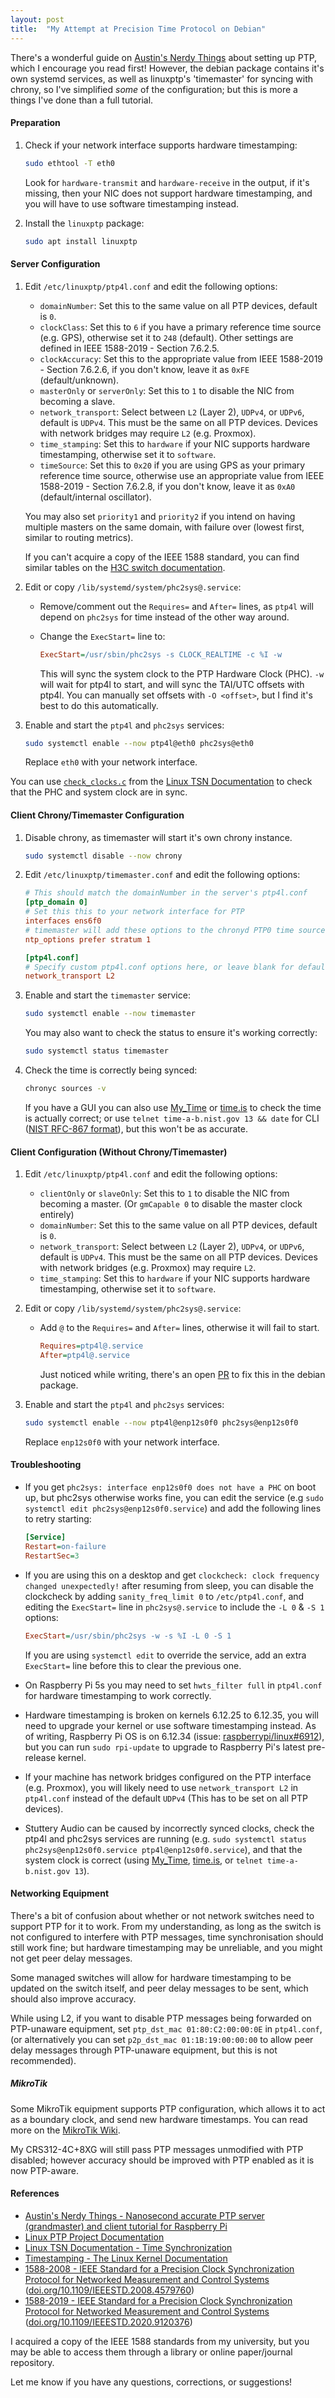 ```yaml
---
layout: post
title:  "My Attempt at Precision Time Protocol on Debian"
---
```


There's a wonderful guide on [Austin's Nerdy Things](https://austinsnerdythings.com/2025/02/18/nanosecond-accurate-ptp-server-grandmaster-and-client-tutorial-for-raspberry-pi/) about setting up PTP, which I encourage you read first! However, the debian package contains it's own systemd services, as well as linuxptp's 'timemaster' for syncing with chrony, so I've simplified *some* of the configuration; but this is more a things I've done than a full tutorial.

<!--more-->

#### Preparation

1. Check if your network interface supports hardware timestamping:

    ```bash
    sudo ethtool -T eth0
    ```

    Look for `hardware-transmit` and `hardware-receive` in the output, if it's missing, then your NIC does not support hardware timestamping, and you will have to use software timestamping instead.

2. Install the `linuxptp` package:

    ```bash
    sudo apt install linuxptp
    ```

#### Server Configuration

1. Edit `/etc/linuxptp/ptp4l.conf` and edit the following options:

    - `domainNumber`: Set this to the same value on all PTP devices, default is `0`.
    - `clockClass`: Set this to `6` if you have a primary reference time source (e.g. GPS), otherwise set it to `248` (default). Other settings are defined in IEEE 1588-2019 - Section 7.6.2.5.
    - `clockAccuracy`: Set this to the appropriate value from IEEE 1588-2019 - Section 7.6.2.6, if you don't know, leave it as `0xFE` (default/unknown).
    - `masterOnly` or `serverOnly`: Set this to `1` to disable the NIC from becoming a slave.
    - `network_transport`: Select between `L2` (Layer 2), `UDPv4`, or `UDPv6`, default is `UDPv4`. This must be the same on all PTP devices. Devices with network bridges may require `L2` (e.g. Proxmox).
    - `time_stamping`: Set this to `hardware` if your NIC supports hardware timestamping, otherwise set it to `software`.
    - `timeSource`: Set this to `0x20` if you are using GPS as your primary reference time source, otherwise use an appropriate value from IEEE 1588-2019 - Section 7.6.2.8, if you don't know, leave it as `0xA0` (default/internal oscillator).

    You may also set `priority1` and `priority2` if you intend on having multiple masters on the same domain, with failure over (lowest first, similar to routing metrics).

    If you can't acquire a copy of the IEEE 1588 standard, you can find similar tables on the [H3C switch documentation](https://www.h3c.com/en/d_202212/1747860_294551_0.htm#_Toc121487972).

2. Edit or copy `/lib/systemd/system/phc2sys@.service`:

    - Remove/comment out the `Requires=` and `After=` lines, as `ptp4l` will depend on `phc2sys` for time instead of the other way around.
    - Change the `ExecStart=` line to:

        ```ini
        ExecStart=/usr/sbin/phc2sys -s CLOCK_REALTIME -c %I -w
        ```

        This will sync the system clock to the PTP Hardware Clock (PHC). `-w` will wait for ptp4l to start, and will sync the TAI/UTC offsets with ptp4l. You can manually set offsets with `-O <offset>`, but I find it's best to do this automatically.

3. Enable and start the `ptp4l` and `phc2sys` services:

    ```bash
    sudo systemctl enable --now ptp4l@eth0 phc2sys@eth0
    ```

    Replace `eth0` with your network interface.

You can use [`check_clocks.c`](https://github.com/Avnu/tsn-doc/blob/master/misc/check_clocks.c) from the [Linux TSN Documentation](https://tsn.readthedocs.io/timesync.html#checking-clocks-synchronization) to check that the PHC and system clock are in sync.

#### Client Chrony/Timemaster Configuration

1. Disable chrony, as timemaster will start it's own chrony instance.

    ```bash
    sudo systemctl disable --now chrony
    ```

2. Edit `/etc/linuxptp/timemaster.conf` and edit the following options:

    ```ini
    # This should match the domainNumber in the server's ptp4l.conf
    [ptp_domain 0]
    # Set this this to your network interface for PTP
    interfaces ens6f0
    # timemaster will add these options to the chronyd PTP0 time source
    ntp_options prefer stratum 1

    [ptp4l.conf]
    # Specify custom ptp4l.conf options here, or leave blank for defaults
    network_transport L2
    ```

3. Enable and start the `timemaster` service:

    ```bash
    sudo systemctl enable --now timemaster
    ```

    You may also want to check the status to ensure it's working correctly:

    ```bash
    sudo systemctl status timemaster
    ```

4. Check the time is correctly being synced:

    ```bash
    chronyc sources -v
    ```

    If you have a GUI you can also use [My_Time](https://mytime.stevetech.au/) or [time.is](https://time.is/) to check the time is actually correct; or use `telnet time-a-b.nist.gov 13 && date` for CLI ([NIST RFC-867 format](https://www.nist.gov/pml/time-and-frequency-division/time-distribution/internet-time-service-its)), but this won't be as accurate.

#### Client Configuration (Without Chrony/Timemaster)

1. Edit `/etc/linuxptp/ptp4l.conf` and edit the following options:

    - `clientOnly` or `slaveOnly`: Set this to `1` to disable the NIC from becoming a master. (Or `gmCapable 0` to disable the master clock entirely)
    - `domainNumber`: Set this to the same value on all PTP devices, default is `0`.
    - `network_transport`: Select between `L2` (Layer 2), `UDPv4`, or `UDPv6`, default is `UDPv4`. This must be the same on all PTP devices. Devices with network bridges (e.g. Proxmox) may require `L2`.
    - `time_stamping`: Set this to `hardware` if your NIC supports hardware timestamping, otherwise set it to `software`.

2. Edit or copy `/lib/systemd/system/phc2sys@.service`:

    - Add `@` to the `Requires=` and `After=` lines, otherwise it will fail to start.

        ```ini
        Requires=ptp4l@.service
        After=ptp4l@.service
        ```

        Just noticed while writing, there's an open [PR](https://salsa.debian.org/multimedia-team/linuxptp/-/merge_requests/3) to fix this in the debian package.

3. Enable and start the `ptp4l` and `phc2sys` services:

    ```bash
    sudo systemctl enable --now ptp4l@enp12s0f0 phc2sys@enp12s0f0
    ```

    Replace `enp12s0f0` with your network interface.

#### Troubleshooting

- If you get `phc2sys: interface enp12s0f0 does not have a PHC` on boot up, but phc2sys otherwise works fine, you can edit the service (e.g `sudo systemctl edit phc2sys@enp12s0f0.service`) and add the following lines to retry starting:

    ```ini
    [Service]
    Restart=on-failure
    RestartSec=3
    ```

- If you are using this on a desktop and get `clockcheck: clock frequency changed unexpectedly!` after resuming from sleep, you can disable the clockcheck by adding `sanity_freq_limit 0` to `/etc/ptp4l.conf`, and editing the `ExecStart=` line in `phc2sys@.service` to include the `-L 0` & `-S 1` options:

    ```ini
    ExecStart=/usr/sbin/phc2sys -w -s %I -L 0 -S 1
    ```

    If you are using `systemctl edit` to override the service, add an extra `ExecStart=` line before this to clear the previous one.

- On Raspberry Pi 5s you may need to set `hwts_filter full` in `ptp4l.conf` for hardware timestamping to work correctly.
- Hardware timestamping is broken on kernels 6.12.25 to 6.12.35, you will need to upgrade your kernel or use software timestamping instead. As of writing, Raspberry Pi OS is on 6.12.34 (issue: [raspberrypi/linux#6912](https://github.com/raspberrypi/linux/issues/6912)), but you can run `sudo rpi-update` to upgrade to Raspberry Pi's latest pre-release kernel.
- If your machine has network bridges configured on the PTP interface (e.g. Proxmox), you will likely need to use `network_transport L2` in `ptp4l.conf` instead of the default `UDPv4` (This has to be set on all PTP devices).
- Stuttery Audio can be caused by incorrectly synced clocks, check the ptp4l and phc2sys services are running (e.g. `sudo systemctl status phc2sys@enp12s0f0.service ptp4l@enp12s0f0.service`), and that the system clock is correct (using [My_Time](https://mytime.stevetech.au/), [time.is](https://time.is/), or `telnet time-a-b.nist.gov 13`).

#### Networking Equipment

There's a bit of confusion about whether or not network switches need to support PTP for it to work. From my understanding, as long as the switch is not configured to interfere with PTP messages, time synchronisation should still work fine; but hardware timestamping may be unreliable, and you might not get peer delay messages.

Some managed switches will allow for hardware timestamping to be updated on the switch itself, and peer delay messages to be sent, which should also improve accuracy.

While using L2, if you want to disable PTP messages being forwarded on PTP-unaware equipment, set `ptp_dst_mac 01:80:C2:00:00:0E` in `ptp4l.conf`, (or alternatively you can set `p2p_dst_mac 01:1B:19:00:00:00` to allow peer delay messages through PTP-unaware equipment, but this is not recommended).

##### MikroTik

Some MikroTik equipment supports PTP configuration, which allows it to act as a boundary clock, and send new hardware timestamps. You can read more on the [MikroTik Wiki](https://help.mikrotik.com/docs/spaces/ROS/pages/64127015/Precision+Time+Protocol).

My CRS312-4C+8XG will still pass PTP messages unmodified with PTP disabled; however accuracy should be improved with PTP enabled as it is now PTP-aware.

#### References

- [Austin's Nerdy Things - Nanosecond accurate PTP server (grandmaster) and client tutorial for Raspberry Pi](https://austinsnerdythings.com/2025/02/18/nanosecond-accurate-ptp-server-grandmaster-and-client-tutorial-for-raspberry-pi/)
- [Linux PTP Project Documentation](https://linuxptp.nwtime.org/documentation/)
- [Linux TSN Documentation - Time Synchronization](https://tsn.readthedocs.io/timesync.html)
- [Timestamping - The Linux Kernel Documentation](https://www.kernel.org/doc/html/latest/networking/timestamping.html)
- [1588-2008 - IEEE Standard for a Precision Clock Synchronization Protocol for Networked Measurement and Control Systems](https://ieeexplore.ieee.org/document/4579760) ([doi.org/10.1109/IEEESTD.2008.4579760](https://doi.org/10.1109/IEEESTD.2008.4579760))
- [1588-2019 - IEEE Standard for a Precision Clock Synchronization Protocol for Networked Measurement and Control Systems](https://ieeexplore.ieee.org/document/9120376) ([doi.org/10.1109/IEEESTD.2020.9120376](https://doi.org/10.1109/IEEESTD.2020.9120376))

I acquired a copy of the IEEE 1588 standards from my university, but you may be able to access them through a library or online paper/journal repository.

Let me know if you have any questions, corrections, or suggestions!

